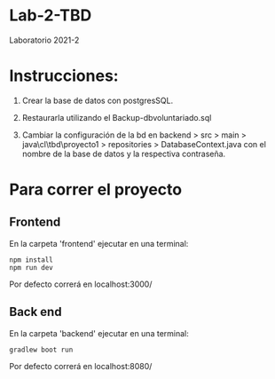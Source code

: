 # Lab-2-TBD
Laboratorio 2021-2

# Instrucciones:

1. Crear la base de datos con postgresSQL.

2. Restaurarla utilizando el Backup-dbvoluntariado.sql

4. Cambiar la configuración de la bd en backend > src > main > java\cl\tbd\proyecto1 > repositories > DatabaseContext.java con el nombre de la base de datos y la respectiva contraseña.

# Para correr el proyecto

## Frontend
En la carpeta 'frontend' ejecutar en una terminal:

    npm install
    npm run dev

Por defecto correrá en localhost:3000/

## Back end
En la carpeta 'backend'  ejecutar en una terminal: 

    gradlew boot run

Por defecto correrá en localhost:8080/
